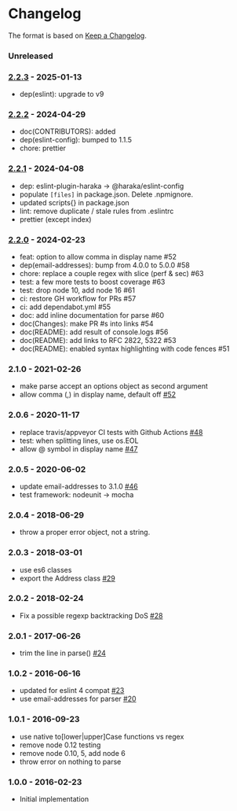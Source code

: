 # Changelog

The format is based on [Keep a Changelog](https://keepachangelog.com/).

### Unreleased

### [2.2.3] - 2025-01-13

- dep(eslint): upgrade to v9

### [2.2.2] - 2024-04-29

- doc(CONTRIBUTORS): added
- dep(eslint-config): bumped to 1.1.5
- chore: prettier

### [2.2.1] - 2024-04-08

- dep: eslint-plugin-haraka -> @haraka/eslint-config
- populate `[files]` in package.json. Delete .npmignore.
- updated scripts{} in package.json
- lint: remove duplicate / stale rules from .eslintrc
- prettier (except index)

### [2.2.0] - 2024-02-23

- feat: option to allow comma in display name #52
- dep(email-addresses): bump from 4.0.0 to 5.0.0 #58
- chore: replace a couple regex with slice (perf & sec) #63
- test: a few more tests to boost coverage #63
- test: drop node 10, add node 16 #61
- ci: restore GH workflow for PRs #57
- ci: add dependabot.yml #55
- doc: add inline documentation for parse #60
- doc(Changes): make PR #s into links #54
- doc(README): add result of console.logs #56
- doc(README): add links to RFC 2822, 5322 #53
- doc(README): enabled syntax highlighting with code fences #51

### 2.1.0 - 2021-02-26

- make parse accept an options object as second argument
- allow comma (,) in display name, default off [#52](https://github.com/haraka/node-address-rfc2822/pull/52)

### 2.0.6 - 2020-11-17

- replace travis/appveyor CI tests with Github Actions [#48](https://github.com/haraka/node-address-rfc2822/pull/48)
- test: when splitting lines, use os.EOL
- allow @ symbol in display name [#47](https://github.com/haraka/node-address-rfc2822/pull/47)

### 2.0.5 - 2020-06-02

- update email-addresses to 3.1.0 [#46](https://github.com/haraka/node-address-rfc2822/pull/46)
- test framework: nodeunit -> mocha

### 2.0.4 - 2018-06-29

- throw a proper error object, not a string.

### 2.0.3 - 2018-03-01

- use es6 classes
- export the Address class [#29](https://github.com/haraka/node-address-rfc2822/pull/29)

### 2.0.2 - 2018-02-24

- Fix a possible regexp backtracking DoS [#28](https://github.com/haraka/node-address-rfc2822/pull/28)

### 2.0.1 - 2017-06-26

- trim the line in parse() [#24](https://github.com/haraka/node-address-rfc2822/pull/24)

### 1.0.2 - 2016-06-16

- updated for eslint 4 compat [#23](https://github.com/haraka/node-address-rfc2822/pull/23)
- use email-addresses for parser [#20](https://github.com/haraka/node-address-rfc2822/pull/20)

### 1.0.1 - 2016-09-23

- use native to[lower|upper]Case functions vs regex
- remove node 0.12 testing
- remove node 0.10, 5, add node 6
- throw error on nothing to parse

### 1.0.0 - 2016-02-23

- Initial implementation

[2.2.0]: https://github.com/haraka/node-address-rfc2822/releases/tag/v2.2.0
[2.2.1]: https://github.com/haraka/node-address-rfc2822/releases/tag/v2.2.1
[2.0.6]: https://github.com/haraka/node-address-rfc2822/releases/tag/2.0.6
[0.0.2]: https://github.com/haraka/node-address-rfc2822/releases/tag/v0.0.2
[2.2.2]: https://github.com/haraka/node-address-rfc2822/releases/tag/v2.2.2
[2.2.3]: https://github.com/haraka/node-address-rfc2822/releases/tag/v2.2.3
